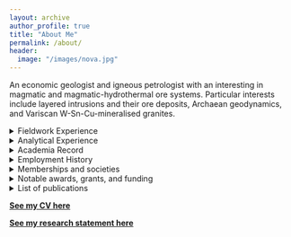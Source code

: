 ```yaml
---
layout: archive
author_profile: true
title: "About Me"
permalink: /about/
header:
  image: "/images/nova.jpg"
---
```


An economic geologist and igneous petrologist with an interesting in magmatic and magmatic-hydrothermal ore systems. Particular interests include layered intrusions and their ore deposits, Archaean geodynamics, and Variscan W-Sn-Cu-mineralised granites.

<details>
<summary>Fieldwork Experience</summary>
<ul> I have conducted fieldwork in the following locations: </ul>
<ul>
<li> Quadrilatero Ferrifero, Brazil </li>
<li> Cornubian Batholith, Cornwall </li>
<li> Bushveld Complex, South Africa </li>
<li> Labrador Trough, Canada </li>
<li> Troodos Ophiolite, Cyprus </li>
<li> Iberian Massif, Portugal </li>
<li> Lac des Iles, Canada </li>
</ul>
<ul> I have experience in a variety of fieldwork methods, including: (i) traditional and digital mapping; (ii) collecting structural measurements; (iii) portable XRF; (iv) rock, channel, and soil sampling; and (v) drill-core logging. In addition, I am proficient in ArcGIS, QGIS, and GCDKit, with a working knowledge of ioGAS, MapInfo, Leapfrog, and Micromine. </ul>
</details>

<details>
<summary>Analytical Experience</summary>
<ul> I have experience in the following analytical methods:</ul>
<ul>
<li> Optical microscopy (transmitted and reflected light) </li>
<li> Electron microscopy (CL, BSE, SEM-EDS, SEM-WDS, EPMA, and EBSD) </li>
<li> Geochemical analysis (XRD, portable XRF, microXRF, machine XRF, ICP-MS, and LA-ICP-MS) </li>
<li> Rock crushing, mineral separation, and milling apparatus (jaw crush, disc/tema/ball mills, micromill, Frantz separator, Wilfley table, and heavy liquids) </li>
<li> Isotope geochemistry and geochronology (LA-ICP-MS, MC-ICP-MS, CA-ID-TIMS, and SIMS) </li>
</ul>
</details>



<details>
<summary>Academia Record</summary>
<ul> <strong>2021-2023:</strong> Postdoctoral Researcher at Carleton University </ul>
<ul> <strong>2017-2021:</strong> PhD Magmatic ore deposits at Cardiff University </ul>
<ul> <strong>2016-2017:</strong> MRes Ore deposits at the University of Portsmouth </ul>
<ul> <strong>2013-2016:</strong> BSc (hons) Geology at University of Portsmouth </ul>
<ul> <strong>2011-2013:</strong> A Levels at Callington Community College (inc. Chemistry, Geography, and Biology) </ul>
</details>

<details>
<summary>Employment History</summary>
<ul> <strong>Summer 2018:</strong> Exploration Geologist at <a id="raw-url" href="http://northern-shield.com/">Northern Shield Resources</a></ul>
<ul> <strong>Summer 2017:</strong> Exploration Geologist at <a id="raw-url" href="https://www.cornwallresources.com/">Cornwall Resources</a></ul>
<ul> <strong>Summer 2016:</strong> Chemical Engineer at <a id="raw-url" href="https://www.grindingsolutions.com/">Grinding Solutions</a></ul>
</details>


<details>
<summary>Memberships and societies</summary>
<ul> Society of Economic Geologists </ul>
<ul> Applied Mineralogy Group (former Student Editor) </ul>
<ul> Ussher Society </ul>
<ul> Geologists' Association </ul>
</details>


<details>
<summary>Notable awards, grants, and funding</summary>
<ul> <strong>2017/18:</strong> University of Portsmouth postgraduate scholarship worth 3,000 GBP</ul>
<ul> <strong>2017/18:</strong> SEG Hugh McKinstry fieldwork grant worth 2,500 GBP</ul>
<ul> <strong>2016/17:</strong> Mineralogical Society postgraduate bursary worth 500 GBP</ul>
<ul> <strong>2017/18:</strong> SEG Steward R. Wallace fieldwork grant worth 4,000 GBP</ul>
<ul> <strong>2017/21:</strong> <a id="raw-url" href="https://nerc.ukri.org/funding/available/postgrad/responsive/dtp/">GW4 NERC DTP</a> research grant with additional CASE funding.</ul>
<ul> <strong>2019/20:</strong> Graduate tutor of the year finalist at Cardiff University</ul>
<ul> <strong>2020/21:</strong> 600 GBP bursary recipient from the Geologists' Association</ul>
<ul> <strong>2021/22:</strong> Earth science panel judge for the Global Undergraduate Awards</ul>
</details>


<details>
<summary>List of publications</summary>
<ul><strong>WD Smith</strong>, WD Mair, JC Andersen, DD Muir, ET Mansur, and I Bliss.  Accessory phase perspectives for ore-forming processes and magmatic sulphide exploration in the Labrador Trough, northern Quebec, Canada (2022). Canadian Journal of Earth Sciences.</ul>
<ul><strong>WD Smith</strong, WD Maier, and I Bliss. Distribution of noble metals in magmatic sulfide occurrences in the Montagnais Sill Complex, Labrador Trough, Canada (2021). The Canadian Mineralogist 59(6).</ul>
<ul><strong>WD Smith</strong, WD Maier, L Martin, and I Bliss. In situ multiple sulfur isotope and S/Se composition of magmatic sulfide occurrences in the Labrador Trough, northern Quebec. Economic Geology, 116(7), pp.1669-1686.</ul>
<ul><strong>WD Smith</strong> and WD Maier. The geotectonic setting, age and mineral deposit inventory of global layered intrusions (2021) Earth-Science Reviews, 103736</ul>
<ul><strong>WD Smith</strong>, WD Maier, SJ Barnes, G Moorhead, D Reid, and B Karykowski. Element mapping the Merensky Reef of the Bushveld Complex (2021). Geoscience Frontiers 12 (3), 101101</ul>
<ul>WD Maier, SJ Barnes, D Muir, D Savard, Y Lahaye, and <strong>WD Smith</strong>. Formation of Bushveld anorthosite by reactive porous flow (2021). Contributions to Mineralogy and Petrology 176 (1), 1-12.</ul>
<ul><strong>WD Smith</strong>, WD Maier, and I Bliss. The geology, geochemistry, and petrogenesis of the Huckleberry Cu-Ni-PGE prospect in the Labrador Trough, Canada: Perspectives for regional prospectivity (2020). Ore Geology Reviews, 103905.</ul>
<ul><strong>WD Smith</strong>, WD Maier, and I Bliss. Contact-style magmatic sulphide mineralisation in the Labrador Trough, northern Quebec, Canada: implications for regional prospectivity (2020). Canadian Journal of Earth Sciences 57 (7), 867-883.</ul>
<ul><strong>WD Smith</strong>, JR Darling, DS Bullen, S Lasalle, I Pereira, H Moreira, CJ Allen, and S Tapster.
Zircon perspectives on the age and origin of evolved S-type granites from the Cornubian Batholith, Southwest England. (2019). Lithos 336, 14-26.</ul>
</details>


<a id="raw-url" href="https://github.com/WillDSmith1995/willsgeo/blob/master/assets/CV_WDS.pdf">See my CV here</a>

<a id="raw-url" href="https://github.com/WillDSmith1995/willsgeo/blob/master/assets/ResearchStatement_WDS.pdf">See my research statement here</a>
